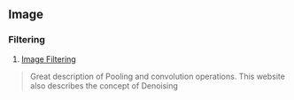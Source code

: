 ## Image


### Filtering

1. [Image Filtering](https://lodev.org/cgtutor/filtering.html)
> Great description of Pooling and convolution operations. This website also describes the concept of Denoising 
